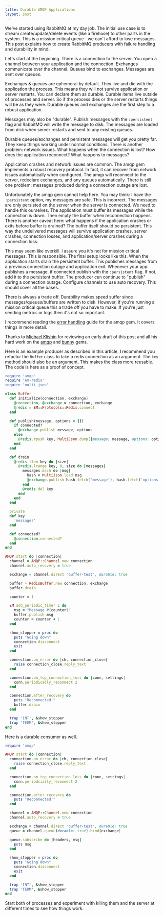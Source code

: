 ```yaml
---
title: Durable AMQP Applications
layout: post
---
```


We've started using RabbitMQ at my day job. The initial use case is to
stream create/update/delete events (like a firehose) to other parts in
the system. This is a mission critical queue--we can't afford to lose
messages. This post explains how to create RabbitMQ producers with
failure handling and durability in mind.

Let's start at the beginning. There is a connection to the server.
You open a channel between your application and the connection.
Exchanges communicate over the channel. Queues bind to exchanges.
Messages are sent over queues.

Exchanges & queues are ephemeral by default. They live and die with the
application the process. This means they will not survive application
or server restarts. You can declare them as durable. Durable items
live outside of processes and server. So if the process dies or the
server restarts things will be as they were. Durable queues and
exchanges are the first step to a robust application.

Messages may also be "durable". Publish messages with the
`:persistent` flag and RabbitMQ will write the message to disk.
The messages are loaded from disk when server restarts and sent to any
existing queues.

Durable queues/exchanges and persistent messages will get you pretty
far. They keep things working under normal conditions. There is
another problem: network issues. What happens when the connection is
lost? How does the application reconnect? What happens to messages?

Application crashes and network issues are common. The amqp gem
implements a robust recovery protocol. In fact, it can recover from
network issues automatically when configured. The amqp will reconnect
to the server, redeclare exchanges, and any queues automatically. There
is still one problem: messages produced during a connection outage are
lost.

Unfortunately the amqp gem cannot help here. You may think: I have
the `:persistent` option, my messages are safe. This is incorrect. The
messages are only persisted on the server when the server is
connected. We need to handle this ourselves. The application must
buffer its messages while the connection is down. Then empty the
buffer when reconnection happens. There is another caveat here: what
happens if the application crashes or exits before buffer is drained?
The buffer itself should be persistent. This way the undelivered
messages will survive application crashes, server crashes, connection
losses, and application/server crashes during a connection loss.

This may seem like overkill. I assure you it's not for mission
critical messages. This is responsible. The final setup looks like
this. When the application starts drain the persistent buffer. This
publishes messages from a previous connection outage and application
exit. Whenever your app publishes a message, if connected publish with
the `:persistent` flag. If not, add it to the persistent buffer. The
producer can continue to "publish" during a connection outage.
Configure channels to use auto recovery. This should cover all the
bases.

There is always a trade off. Durability makes speed suffer since
messages/queues/buffers are written to disk. However, if you're
running a mission critical queue this a trade off you have to make. If
you're just sending metrics or logs then it's not so important.

I recommend reading the [error handling](http://rubyamqp.info/articles/error_handling/)
guide for the amqp gem. It covers things in more detail.

Thanks to [Michael Klishin](https://twitter.com/michaelklishin/) for
reviewing an early draft of this post and all his hard work on the
[amqp](https://github.com/ruby-amqp/amqp) and
[bunny](https://github.com/ruby-amqp/bunny) gems.

Here is an example producer as described in this article. I recommend
you refactor the `Buffer` class to take a redis connection as an
argument. The `key` method should also be an argument. This makes the
class more reusable. The code is here as a proof of concept.

```ruby
require 'amqp'
require 'em-redis'
require 'multi_json'

class Buffer
  def initialize(connection, exchange)
    @connection, @exchange = connection, exchange
    @redis = EM::Protocols::Redis.connect
  end

  def publish(message, options = {})
    if connected?
      @exchange.publish message, options
    else
      @redis.rpush key, MultiJson.dump({message: message, options: options})
    end
  end

  def drain
    @redis.llen key do |size|
      @redis.lrange key, 0, size do |messages|
        messages.each do |msg|
          hash = MultiJson.load msg
          @exchange.publish hash.fetch('message'), hash.fetch('options')
        end
        @redis.del key
      end
    end
  end

  private
  def key
    'messages'
  end

  def connected?
    @connection.connected?
  end
end

AMQP.start do |connection|
  channel = AMQP::Channel.new connection
  channel.auto_recovery = true

  exchange = channel.direct 'buffer-test', durable: true

  buffer = RedisBuffer.new connection, exchange
  buffer.drain

  counter = 1

  EM.add_periodic_timer 1 do
    msg = "Message #{counter}"
    buffer.publish msg
    counter = counter + 1
  end

  show_stopper = proc do
    puts "Going down"
    connection.disconnect
    exit
  end

  connection.on_error do |ch, connection_close|
    raise connection_close.reply_text
  end

  connection.on_tcp_connection_loss do |conn, settings|
    conn.periodically_reconnect 2
  end

  connection.after_recovery do
    puts "Reconnected!"
    buffer.drain
  end

  trap 'INT', &show_stopper
  trap 'TERM', &show_stopper
end
```

Here is a durable consumer as well.

```ruby
require 'amqp'

AMQP.start do |connection|
  connection.on_error do |ch, connection_close|
    raise connection_close.reply_text
  end

  connection.on_tcp_connection_loss do |conn, settings|
    conn.periodcially_reconnect 2
  end

  connection.after_recovery do
    puts "Reconnected!"
  end

  channel = AMQP::Channel.new connection
  channel.auto_recovery = true

  exchange = channel.direct 'buffer-test', durable: true
  queue = channel.queue(durable: true).bind(exchange)

  queue.subscribe do |headers, msg|
    puts msg
  end

  show_stopper = proc do
    puts "Going down"
    connection.disconnect
    exit
  end

  trap 'INT', &show_stopper
  trap 'TERM', &show_stopper
end
```

Start both of processes and experiment with killing them and the
server at different times to see how things work.
